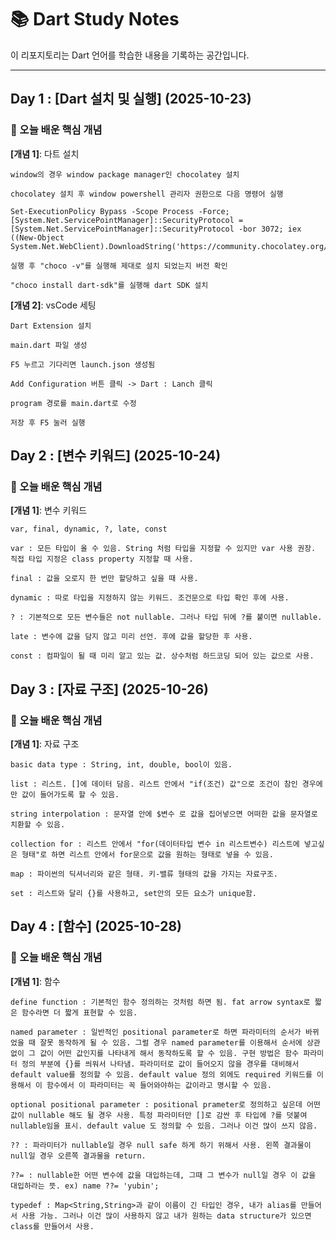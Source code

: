 # 📚 Dart Study Notes

이 리포지토리는 Dart 언어를 학습한 내용을 기록하는 공간입니다.

---

## Day 1 : [Dart 설치 및 실행] (2025-10-23)

### 📌 오늘 배운 핵심 개념

**[개념 1]**: 다트 설치

    window의 경우 window package manager인 chocolatey 설치

    chocolatey 설치 후 window powershell 관리자 권한으로 다음 명령어 실행

    Set-ExecutionPolicy Bypass -Scope Process -Force; [System.Net.ServicePointManager]::SecurityProtocol = [System.Net.ServicePointManager]::SecurityProtocol -bor 3072; iex ((New-Object System.Net.WebClient).DownloadString('https://community.chocolatey.org/install.ps1'))

    실행 후 "choco -v"를 실행해 제대로 설치 되었는지 버전 확인

    "choco install dart-sdk"를 실행해 dart SDK 설치


**[개념 2]**: vsCode 세팅

    Dart Extension 설치
    
    main.dart 파일 생성

    F5 누르고 기다리면 launch.json 생성됨

    Add Configuration 버튼 클릭 -> Dart : Lanch 클릭

    program 경로를 main.dart로 수정

    저장 후 F5 눌러 실행

## Day 2 : [변수 키워드] (2025-10-24)

### 📌 오늘 배운 핵심 개념

**[개념 1]**: 변수 키워드

    var, final, dynamic, ?, late, const

    var : 모든 타입이 올 수 있음. String 처럼 타입을 지정할 수 있지만 var 사용 권장. 직접 타입 지정은 class property 지정할 때 사용.

    final : 값을 오로지 한 번만 할당하고 싶을 때 사용.

    dynamic : 따로 타입을 지정하지 않는 키워드. 조건문으로 타입 확인 후에 사용.

    ? : 기본적으로 모든 변수들은 not nullable. 그러나 타입 뒤에 ?를 붙이면 nullable. 

    late : 변수에 값을 담지 않고 미리 선언. 후에 값을 할당한 후 사용.

    const : 컴파일이 될 때 미리 알고 있는 값. 상수처럼 하드코딩 되어 있는 값으로 사용.

## Day 3 : [자료 구조] (2025-10-26)

### 📌 오늘 배운 핵심 개념

**[개념 1]**: 자료 구조

    basic data type : String, int, double, bool이 있음.

    list : 리스트. []에 데이터 담음. 리스트 안에서 "if(조건) 값"으로 조건이 참인 경우에만 값이 들어가도록 할 수 있음.

    string interpolation : 문자열 안에 $변수 로 값을 집어넣으면 어떠한 값을 문자열로 치환할 수 있음.

    collection for : 리스트 안에서 "for(데이터타입 변수 in 리스트변수) 리스트에 넣고싶은 형태"로 하면 리스트 안에서 for문으로 값을 원하는 형태로 넣을 수 있음.

    map : 파이썬의 딕셔너리와 같은 형태. 키-밸류 형태의 값을 가지는 자료구조.

    set : 리스트와 달리 {}를 사용하고, set안의 모든 요소가 unique함. 

## Day 4 : [함수] (2025-10-28)

### 📌 오늘 배운 핵심 개념

**[개념 1]**: 함수

    define function : 기본적인 함수 정의하는 것처럼 하면 됨. fat arrow syntax로 짧은 함수라면 더 짧게 표현할 수 있음.

    named parameter : 일반적인 positional parameter로 하면 파라미터의 순서가 바뀌었을 때 잘못 동작하게 될 수 있음. 그럴 경우 named parameter를 이용해서 순서에 상관없이 그 값이 어떤 값인지를 나타내게 해서 동작하도록 할 수 있음. 구현 방법은 함수 파라미터 정의 부분에 {}를 씌워서 나타냄. 파라미터로 값이 들어오지 않을 경우를 대비해서 default value를 정의할 수 있음. default value 정의 외에도 required 키워드를 이용해서 이 함수에서 이 파라미터는 꼭 들어와야하는 값이라고 명시할 수 있음.

    optional positional parameter : positional prameter로 정의하고 싶은데 어떤 값이 nullable 해도 될 경우 사용. 특정 파라미터만 []로 감싼 후 타입에 ?를 덧붙여 nullable임을 표시. default value 도 정의할 수 있음. 그러나 이건 많이 쓰지 않음.

    ?? : 파라미터가 nullable일 경우 null safe 하게 하기 위해서 사용. 왼쪽 결과물이 null일 경우 오른쪽 결과물을 return. 

    ??= : nullable한 어떤 변수에 값을 대입하는데, 그때 그 변수가 null일 경우 이 값을 대입하라는 뜻. ex) name ??= 'yubin'; 

    typedef : Map<String,String>과 같이 이름이 긴 타입인 경우, 내가 alias를 만들어서 사용 가능. 그러나 이건 많이 사용하지 않고 내가 원하는 data structure가 있으면 class를 만들어서 사용.
